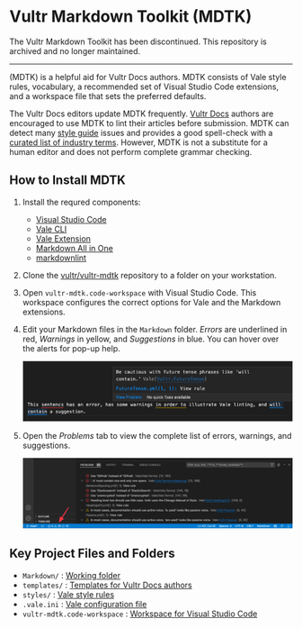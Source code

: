 # Vultr Markdown Toolkit (MDTK)

The Vultr Markdown Toolkit has been discontinued. This repository is archived and no longer maintained.

---

(MDTK) is a helpful aid for Vultr Docs authors. MDTK consists of Vale style rules, vocabulary, a recommended set of Visual Studio Code extensions, and a workspace file that sets the preferred defaults.

The Vultr Docs editors update MDTK frequently. [Vultr Docs](https://www.vultr.com/docs/) authors are encouraged to use MDTK to lint their articles before submission. MDTK can detect many [style guide](https://www.vultr.com/docs/vultr-docs-style-guide) issues and provides a good spell-check with a [curated list of industry terms](https://github.com/vultr/vultr-mdtk/blob/main/styles/Vocab/Vultr/accept.txt). However, MDTK is not a substitute for a human editor and does not perform complete grammar checking.

## How to Install MDTK

1. Install the requred components:

    * [Visual Studio Code](https://code.visualstudio.com/)
    * [Vale CLI](https://docs.errata.ai/vale/install)
    * [Vale Extension](https://marketplace.visualstudio.com/items?itemName=errata-ai.vale-server)
    * [Markdown All in One](https://marketplace.visualstudio.com/items?itemName=yzhang.markdown-all-in-one)
    * [markdownlint](https://marketplace.visualstudio.com/items?itemName=DavidAnson.vscode-markdownlint)

1. Clone the [vultr/vultr-mdtk](https://github.com/vultr/vultr-mdtk) repository to a folder on your workstation.
1. Open `vultr-mdtk.code-workspace` with Visual Studio Code. This workspace configures the correct options for Vale and the Markdown extensions. 
1. Edit your Markdown files in the `Markdown` folder. *Errors* are underlined in red, *Warnings* in yellow, and *Suggestions* in blue. You can hover over the alerts for pop-up help.

    ![Popup Help](templates/media/Popup%20Help.png)

1. Open the *Problems* tab to view the complete list of errors, warnings, and suggestions.

    ![VSCode Example](templates/media/VSCode%20Example.png)

## Key Project Files and Folders

* `Markdown/` : [Working folder](/Markdown)
* `templates/` : [Templates for Vultr Docs authors](/templates)
* `styles/` : [Vale style rules](/styles)
* `.vale.ini` : [Vale configuration file](.vale.ini)
* `vultr-mdtk.code-workspace` : [Workspace for Visual Studio Code](vultr-mdtk.code-workspace)
